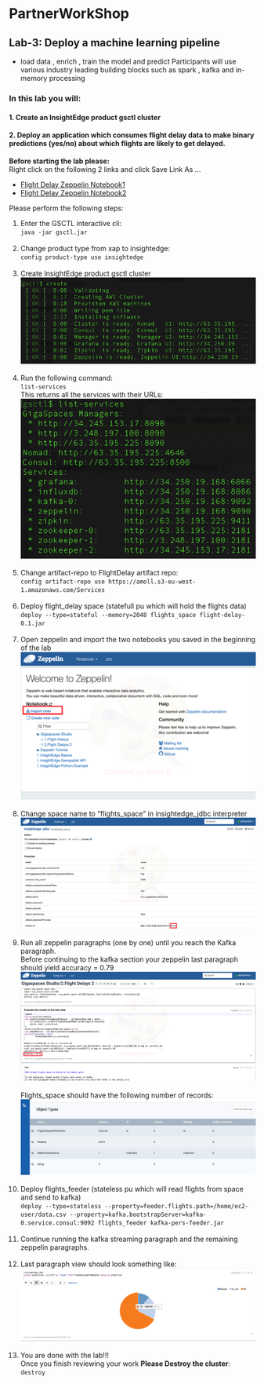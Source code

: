 # PartnerWorkShop 
## Lab-3: Deploy a machine learning pipeline
* load data , enrich , train the model and predict Participants will use various industry leading building blocks such as spark , kafka and in-memory processing

### In this lab you will:
#### 1. Create an InsightEdge product gsctl cluster
#### 2. Deploy an application which consumes flight delay data to make binary predictions (yes/no) about which flights are likely to get delayed.

**Before starting the lab please:**<br>
Right click on the following 2 links and click Save Link As ...
* [Flight Delay Zeppelin Notebook1](https://amoll.s3-eu-west-1.amazonaws.com/Notebook/Gigaspaces+Studio_1.FlightDelays.json)
* [Flight Delay Zeppelin Notebook2](https://amoll.s3-eu-west-1.amazonaws.com/Notebook/Gigaspaces+Studio_2.Flight+Delays+2.json)

Please perform the following steps:

1. Enter the GSCTL interactive cli:<br>
   `java -jar gsctl.jar`<br><br>
2. Change product type from xap to insightedge:<br>
   `config product-type use insightedge`<br><br>
3. Create InsightEdge product gsctl cluster<br>
   ![snapshot](Pictures/Picture1_ie.png)<br><br>
4. Run the following command:<br>
   `list-services`<br>
   This returns all the services with their URLs:<br>
   ![snapshot](Pictures/Picture4_ie.png)<br><br>
5. Change artifact-repo to FlightDelay artifact repo:<br>
   `config artifact-repo use https://amoll.s3-eu-west-1.amazonaws.com/Services`<br><br>
6. Deploy flight_delay space (statefull pu which will hold the flights data)<br>
   `deploy --type=stateful --memory=2048 flights_space flight-delay-0.1.jar`<br><br>
7. Open zeppelin and import the two notebooks you saved in the beginning of the lab<br>
   ![snapshot](Pictures/Picture1.png)<br><br>
8. Change space name to “flights_space” in insightedge_jdbc interpreter<br>
   ![snapshot](Pictures/Picture2.png)<br><br>
9. Run all zeppelin paragraphs (one by one) until you reach the Kafka paragraph.<br>
   Before continuing to the kafka section your zeppelin last paragraph should yield accuracy = 0.79<br>
   ![snapshot](Pictures/Picture3.png)<br><br>
   Flights_space should have the following number of records:<br>
   ![snapshot](Pictures/Picture4.png)<br><br>
10. Deploy flights_feeder (stateless pu which will read flights from space and send to kafka)<br>
   `deploy --type=stateless --property=feeder.flights.path=/home/ec2-user/data.csv --property=kafka.bootstrapServer=kafka-0.service.consul:9092 flights_feeder kafka-pers-feeder.jar`<br><br>
11. Continue running the kafka streaming paragraph and the remaining zeppelin paragraphs.<br><br>
12. Last paragraph view should look something like:<br>
   ![snapshot](Pictures/Picture5.png)<br><br>
13. You are done with the lab!!!<br>
    Once you finish reviewing your work **Please Destroy the cluster**:<br>
    `destroy`
    






